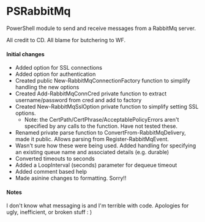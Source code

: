 PSRabbitMq
=============

PowerShell module to send and receive messages from a RabbitMq server.

All credit to CD. All blame for butchering to WF.

#### Initial changes

* Added option for SSL connections
* Added option for authentication
* Created public New-RabbitMqConnectionFactory function to simplify handling the new options
* Created Add-RabbitMqConnCred private function to extract username/password from cred and add to factory
* Created New-RabbitMqSslOption private function to simplify setting SSL options.
  * Note: the CertPath/CertPhrase/AcceptablePolicyErrors aren't specified by any calls to the function. Have not tested these.
* Renamed private parse function to ConvertFrom-RabbitMqDelivery, made it public. Allows parsing from Register-RabbitMqEvent.
* Wasn't sure how these were being used. Added handling for specifying an existing queue name and associated details (e.g. durable)
* Converted timeouts to seconds
* Added a LoopInterval (seconds) parameter for dequeue timeout
* Added comment based help
* Made asinine changes to formatting. Sorry!!

#### Notes

I don't know what messaging is and I'm terrible with code. Apologies for ugly, inefficient, or broken stuff : )